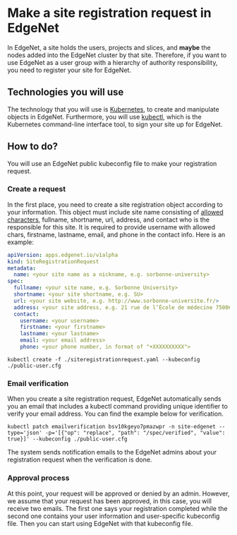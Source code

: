 # Make a site registration request in EdgeNet

In EdgeNet, a site holds the users, projects and slices, and **maybe** the nodes added into the EdgeNet cluster by that site. Therefore,
if you want to use EdgeNet as a user group with a hierarchy of authority responsibility,
you need to register your site for EdgeNet.

## Technologies you will use
The technology that you will use is [Kubernetes](https://kubernetes.io/), to create
and manipulate objects in EdgeNet. Furthermore, you will use [kubectl](https://kubernetes.io/docs/reference/kubectl/overview/), which is the Kubernetes command-line interface
tool, to sign your site up for EdgeNet.

## How to do?

You will use an EdgeNet public kubeconfig file to make your registration request.

### Create a request
In the first place, you need to create a site registration object according to your
information. This object must include site name consisting of [allowed characters](https://kubernetes.io/docs/concepts/overview/working-with-objects/names/), fullname, shortname, url, address, and contact who is the responsible for this site. It is required to provide username with allowed chars, firstname, lastname, email, and phone in the contact info. Here is an example:

```yaml
apiVersion: apps.edgenet.io/v1alpha
kind: SiteRegistrationRequest
metadata:
  name: <your site name as a nickname, e.g. sorbonne-university>
spec:
  fullname: <your site name, e.g. Sorbonne University>
  shortname: <your site shortname, e.g. SU>
  url: <your site website, e.g. http://www.sorbonne-universite.fr/>
  address: <your site address, e.g. 21 rue de l’École de médecine 75006 Paris>
  contact:
    username: <your username>
    firstname: <your firstname>
    lastname: <your lastname>
    email: <your email address>
    phone: <your phone number, in format of "+XXXXXXXXXX">
```

```
kubectl create -f ./siteregistrationrequest.yaml --kubeconfig ./public-user.cfg
```

### Email verification

When you create a site registration request, EdgeNet automatically sends you an email that includes a kubectl command providing unique identifier to verify your email address. You can find the example below for verification.

```
kubectl patch emailverification bsv10kgeyo7pmazwpr -n site-edgenet --type='json' -p='[{"op": "replace", "path": "/spec/verified", "value": true}]' --kubeconfig ./public-user.cfg
```

The system sends notification emails to the EdgeNet admins about your registration request when the verification is done.

### Approval process

At this point, your request will be approved or denied by an admin. However, we assume that your request has been approved, in this case, you will receive two emails. The first one says your registration completed while the second one contains your user information and user-specific kubeconfig file. Then you can start using EdgeNet with that kubeconfig file.

